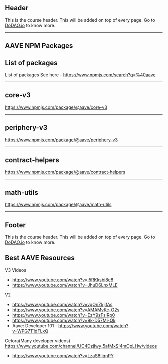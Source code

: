 ## Header
This is the course header. This will be added on top of every page. Go to [DoDAO.io](https://www.dodao.io) to know more.

---

## AAVE NPM Packages


## List of packages

List of packages
See here - https://www.npmjs.com/search?q=%40aave


    


---
## core-v3

https://www.npmjs.com/package/@aave/core-v3


    


---
## periphery-v3

https://www.npmjs.com/package/@aave/periphery-v3


    


---
## contract-helpers

https://www.npmjs.com/package/@aave/contract-helpers


    


---
## math-utils

https://www.npmjs.com/package/@aave/math-utils


    


---
## Footer
This is the course header. This will be added on top of every page. Go to [DoDAO.io](https://www.dodao.io) to know more.

## Best AAVE Resources
V3 Videos
- https://www.youtube.com/watch?v=l5RKksbi8e8
- https://www.youtube.com/watch?v=JhuD6LnxMLE

V2
- https://www.youtube.com/watch?v=vgOnZkjifAs
- https://www.youtube.com/watch?v=AMAMvKc-O2s
- https://www.youtube.com/watch?v=EzY9zFslRp0
- https://www.youtube.com/watch?v=9k-D57Mi-Qk
- Aave: Developer 101 - https://www.youtube.com/watch?v=WPG7T1dFLxQ

Cetora(Many developer videos) - https://www.youtube.com/channel/UC4DzjIwy_5afMxSI4mOpLHw/videos
- https://www.youtube.com/watch?v=LzaS8IiqnPY
    
